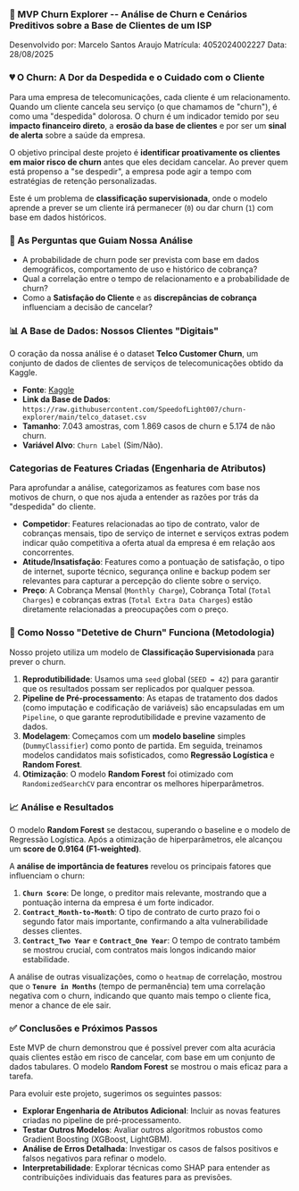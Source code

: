 ### **🚀 MVP Churn Explorer -- Análise de Churn e Cenários Preditivos sobre a Base de Clientes de um ISP**

Desenvolvido por: Marcelo Santos Araujo
Matrícula: 4052024002227
Data: 28/08/2025

### **💔 O Churn: A Dor da Despedida e o Cuidado com o Cliente**

Para uma empresa de telecomunicações, cada cliente é um relacionamento. Quando um cliente cancela seu serviço (o que chamamos de "churn"), é como uma "despedida" dolorosa. O churn é um indicador temido por seu **impacto financeiro direto**, a **erosão da base de clientes** e por ser um **sinal de alerta** sobre a saúde da empresa.

O objetivo principal deste projeto é **identificar proativamente os clientes em maior risco de churn** antes que eles decidam cancelar. Ao prever quem está propenso a "se despedir", a empresa pode agir a tempo com estratégias de retenção personalizadas.

Este é um problema de **classificação supervisionada**, onde o modelo aprende a prever se um cliente irá permanecer (`0`) ou dar churn (`1`) com base em dados históricos.

### **🎯 As Perguntas que Guiam Nossa Análise**

* A probabilidade de churn pode ser prevista com base em dados demográficos, comportamento de uso e histórico de cobrança?
* Qual a correlação entre o tempo de relacionamento e a probabilidade de churn?
* Como a **Satisfação do Cliente** e as **discrepâncias de cobrança** influenciam a decisão de cancelar?

### **📊 A Base de Dados: Nossos Clientes "Digitais"**

O coração da nossa análise é o dataset **Telco Customer Churn**, um conjunto de dados de clientes de serviços de telecomunicações obtido da Kaggle.

* **Fonte**: [Kaggle](https://www.kaggle.com/datasets/alfathterry/telco-customer-churn-11-1-3)
* **Link da Base de Dados**: `https://raw.githubusercontent.com/SpeedofLight007/churn-explorer/main/telco_dataset.csv`
* **Tamanho**: 7.043 amostras, com 1.869 casos de churn e 5.174 de não churn.
* **Variável Alvo**: `Churn Label` (Sim/Não).

### **Categorias de Features Criadas (Engenharia de Atributos)**

Para aprofundar a análise, categorizamos as features com base nos motivos de churn, o que nos ajuda a entender as razões por trás da "despedida" do cliente.

* **Competidor**: Features relacionadas ao tipo de contrato, valor de cobranças mensais, tipo de serviço de internet e serviços extras podem indicar quão competitiva a oferta atual da empresa é em relação aos concorrentes.
* **Atitude/Insatisfação**: Features como a pontuação de satisfação, o tipo de internet, suporte técnico, segurança online e backup podem ser relevantes para capturar a percepção do cliente sobre o serviço.
* **Preço**: A Cobrança Mensal (`Monthly Charge`), Cobrança Total (`Total Charges`) e cobranças extras (`Total Extra Data Charges`) estão diretamente relacionadas a preocupações com o preço.

### **🧠 Como Nosso "Detetive de Churn" Funciona (Metodologia)**

Nosso projeto utiliza um modelo de **Classificação Supervisionada** para prever o churn.

1.  **Reprodutibilidade**: Usamos uma `seed` global (`SEED = 42`) para garantir que os resultados possam ser replicados por qualquer pessoa.
2.  **Pipeline de Pré-processamento**: As etapas de tratamento dos dados (como imputação e codificação de variáveis) são encapsuladas em um `Pipeline`, o que garante reprodutibilidade e previne vazamento de dados.
3.  **Modelagem**: Começamos com um **modelo baseline** simples (`DummyClassifier`) como ponto de partida. Em seguida, treinamos modelos candidatos mais sofisticados, como **Regressão Logística** e **Random Forest**.
4.  **Otimização**: O modelo **Random Forest** foi otimizado com `RandomizedSearchCV` para encontrar os melhores hiperparâmetros.

### **📈 Análise e Resultados**

O modelo **Random Forest** se destacou, superando o baseline e o modelo de Regressão Logística. Após a otimização de hiperparâmetros, ele alcançou um **score de 0.9164 (F1-weighted)**.

A **análise de importância de features** revelou os principais fatores que influenciam o churn:

1.  **`Churn Score`**: De longe, o preditor mais relevante, mostrando que a pontuação interna da empresa é um forte indicador.
2.  **`Contract_Month-to-Month`**: O tipo de contrato de curto prazo foi o segundo fator mais importante, confirmando a alta vulnerabilidade desses clientes.
3.  **`Contract_Two Year`** e **`Contract_One Year`**: O tempo de contrato também se mostrou crucial, com contratos mais longos indicando maior estabilidade.

A análise de outras visualizações, como o `heatmap` de correlação, mostrou que o **`Tenure in Months`** (tempo de permanência) tem uma correlação negativa com o churn, indicando que quanto mais tempo o cliente fica, menor a chance de ele sair.

### **✅ Conclusões e Próximos Passos**

Este MVP de churn demonstrou que é possível prever com alta acurácia quais clientes estão em risco de cancelar, com base em um conjunto de dados tabulares. O modelo **Random Forest** se mostrou o mais eficaz para a tarefa.

Para evoluir este projeto, sugerimos os seguintes passos:

* **Explorar Engenharia de Atributos Adicional**: Incluir as novas features criadas no pipeline de pré-processamento.
* **Testar Outros Modelos**: Avaliar outros algoritmos robustos como Gradient Boosting (XGBoost, LightGBM).
* **Análise de Erros Detalhada**: Investigar os casos de falsos positivos e falsos negativos para refinar o modelo.
* **Interpretabilidade**: Explorar técnicas como SHAP para entender as contribuições individuais das features para as previsões.
